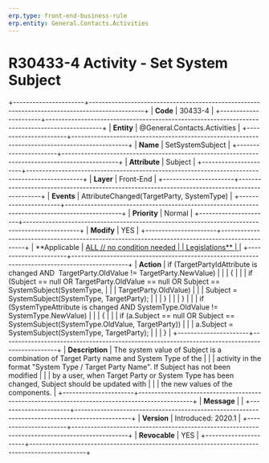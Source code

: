 ```yaml
---
erp.type: front-end-business-rule
erp.entity: General.Contacts.Activities
---
```


# R30433-4 Activity - Set System Subject
+----------------------+-----------------------------------------------------------------------------------------------+
| **Code**             | 30433-4                                                                                       |
+----------------------+-----------------------------------------------------------------------------------------------+
| **Entity**           | @General.Contacts.Activities                                                                                      |
+----------------------+-----------------------------------------------------------------------------------------------+
| **Name**             | SetSystemSubject                                                                              |
+----------------------+-----------------------------------------------------------------------------------------------+
| **Attribute**        | Subject                                                                                       |
+----------------------+-----------------------------------------------------------------------------------------------+
| **Layer**            | Front-End                                                                                     |
+----------------------+-----------------------------------------------------------------------------------------------+
| **Events**           | AttributeChanged(TargetParty, SystemType)                                                     |
+----------------------+-----------------------------------------------------------------------------------------------+
| **Priority**         | Normal                                                                                        |
+----------------------+-----------------------------------------------------------------------------------------------+
| **Modify**           | YES                                                                                           |
+----------------------+-----------------------------------------------------------------------------------------------+
| **Applicable         | [ALL // no condition needed                                                                   |
| Legislations**       | ](https://confluence.erp.net/display/techdoc/Country+Specific+Functionality)                  |
+----------------------+-----------------------------------------------------------------------------------------------+
| **Action**           | if (TargetPartyIdAttribute is changed AND  TargetParty.OldValue != TargetParty.NewValue)      |
|                      | {                                                                                             |
|                      | if (Subject == null OR TargetParty.OldValue == null OR Subject == SystemSubject(SystemType,   |
|                      | TargetParty.OldValue)                                                                         |
|                      | Subject = SystemSubject(SystemType, TargetParty);                                             |
|                      | }                                                                                             |
|                      | }                                                                                             |
|                      | if (SystemTypeAttribute is changed AND SystemType.OldValue != SystemType.NewValue)            |
|                      | {                                                                                             |
|                      | if (a.Subject == null OR Subject == SystemSubject(SystemType.OldValue, TargetParty))          |
|                      | a.Subject = SystemSubject(SystemType, TargetParty);                                           |
|                      | }                                                                                             |
+----------------------+-----------------------------------------------------------------------------------------------+
| **Description**      | The system value of Subject is a combination of Target Party name and System Type of the      |
|                      | activity in the format \"System Type / Target Party Name\". If Subject has not been modified  |
|                      | by a user, when Target Party or System Type has been changed, Subject should be updated with  |
|                      | the new values of the components.                                                             |
+----------------------+-----------------------------------------------------------------------------------------------+
| **Message**          |                                                                                               |
+----------------------+-----------------------------------------------------------------------------------------------+
| **Version**          | Introduced: 2020.1                                                                            |
+----------------------+-----------------------------------------------------------------------------------------------+
| **Revocable**        | YES                                                                                           |
+----------------------+-----------------------------------------------------------------------------------------------+

  

  

  
